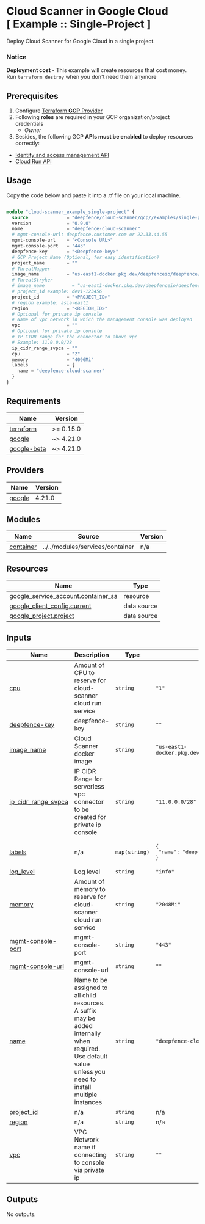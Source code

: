 # Cloud Scanner in Google Cloud<br/>[ Example :: Single-Project ] 

Deploy Cloud Scanner for Google Cloud in a single project.<br/>

### Notice
**Deployment cost** - This example will create resources that cost money.<br/>Run `terraform destroy` when you don't need them anymore

## Prerequisites

1. Configure [Terraform **GCP** Provider](https://registry.terraform.io/providers/hashicorp/google/latest/docs)
2. Following **roles** are required in your GCP organization/project credentials
   * _Owner_
3. Besides, the following GCP **APIs must be enabled** to deploy resources correctly:

* [Identity and access management API](https://console.cloud.google.com/marketplace/product/google/iam.googleapis.com)
* [Cloud Run API](https://console.cloud.google.com/marketplace/product/google/run.googleapis.com)

## Usage
Copy the code below and paste it into a .tf file on your local machine.

```terraform

module "cloud-scanner_example_single-project" {
  source              = "deepfence/cloud-scanner/gcp//examples/single-project"
  version             = "0.9.0"
  name                = "deepfence-cloud-scanner"
  # mgmt-console-url: deepfence.customer.com or 22.33.44.55
  mgmt-console-url    = "<Console URL>"
  mgmt-console-port   = "443"
  deepfence-key       = "<Deepfence-key>"
  # GCP Project Name (Optional, for easy identification)
  project_name        = ""
  # ThreatMapper
  image_name          = "us-east1-docker.pkg.dev/deepfenceio/deepfence/cloud_scanner_ce:2.5.0"
  # ThreatStryker
  # image_name          = "us-east1-docker.pkg.dev/deepfenceio/deepfence/cloud_scanner:2.5.0"
  # project_id example: dev1-123456
  project_id          = "<PROJECT_ID>"
  # region example: asia-east1
  region              = "<REGION_ID>"
  # Optional for private ip console
  # Name of vpc network in which the management console was deployed
  vpc                 = ""
  # Optional for private ip console
  # IP CIDR range for the connector to above vpc
  # Example: 11.0.0.0/28
  ip_cidr_range_svpca = ""
  cpu                 = "2"
  memory              = "4096Mi"
  labels              = {
    name = "deepfence-cloud-scanner"
  }
}
```

## Requirements

| Name | Version |
|------|---------|
| <a name="requirement_terraform"></a> [terraform](#requirement\_terraform) | >= 0.15.0 |
| <a name="requirement_google"></a> [google](#requirement\_google) | ~> 4.21.0 |
| <a name="requirement_google-beta"></a> [google-beta](#requirement\_google-beta) | ~> 4.21.0 |

## Providers

| Name | Version |
|------|---------|
| <a name="provider_google"></a> [google](#provider\_google) | 4.21.0 |

## Modules

| Name | Source | Version |
|------|--------|---------|
| <a name="module_container"></a> [container](#module\_container) | ../../modules/services/container | n/a |

## Resources

| Name | Type |
|------|------|
| [google_service_account.container_sa](https://registry.terraform.io/providers/hashicorp/google/latest/docs/resources/service_account) | resource |
| [google_client_config.current](https://registry.terraform.io/providers/hashicorp/google/latest/docs/data-sources/client_config) | data source |
| [google_project.project](https://registry.terraform.io/providers/hashicorp/google/latest/docs/data-sources/project) | data source |

## Inputs

| Name | Description | Type | Default | Required |
|------|-------------|------|---------|:--------:|
| <a name="input_cpu"></a> [cpu](#input\_cpu) | Amount of CPU to reserve for cloud-scanner cloud run service | `string` | `"1"` | no |
| <a name="input_deepfence-key"></a> [deepfence-key](#input\_deepfence-key) | deepfence-key | `string` | `""` | no |
| <a name="input_image_name"></a> [image\_name](#input\_image\_name) | Cloud Scanner docker image | `string` | `"us-east1-docker.pkg.dev/deepfenceio/deepfence/cloud_scanner_ce:2.5.0"` | no |
| <a name="input_ip_cidr_range_svpca"></a> [ip\_cidr\_range\_svpca](#input\_ip\_cidr\_range\_svpca) | IP CIDR Range for serverless vpc connector to be created for private ip console | `string` | `"11.0.0.0/28"` | no |
| <a name="input_labels"></a> [labels](#input\_labels) | n/a | `map(string)` | <pre>{<br>  "name": "deepfence-cloud-scanner"<br>}</pre> | no |
| <a name="input_log_level"></a> [log\_level](#input\_log\_level) | Log level | `string` | `"info"` | no |
| <a name="input_memory"></a> [memory](#input\_memory) | Amount of memory to reserve for cloud-scanner cloud run service | `string` | `"2048Mi"` | no |
| <a name="input_mgmt-console-port"></a> [mgmt-console-port](#input\_mgmt-console-port) | mgmt-console-port | `string` | `"443"` | no |
| <a name="input_mgmt-console-url"></a> [mgmt-console-url](#input\_mgmt-console-url) | mgmt-console-url | `string` | `""` | no |
| <a name="input_name"></a> [name](#input\_name) | Name to be assigned to all child resources. A suffix may be added internally when required. Use default value unless you need to install multiple instances | `string` | `"deepfence-cloud-scanner"` | no |
| <a name="input_project_id"></a> [project\_id](#input\_project\_id) | n/a | `string` | n/a | yes |
| <a name="input_region"></a> [region](#input\_region) | n/a | `string` | n/a | yes |
| <a name="input_vpc"></a> [vpc](#input\_vpc) | VPC Network name if connecting to console via private ip | `string` | `""` | no |

## Outputs

No outputs.

